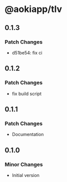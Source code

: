 # @aokiapp/tlv

## 0.1.3

### Patch Changes

- d51be54: fix ci

## 0.1.2

### Patch Changes

- fix build script

## 0.1.1

### Patch Changes

- Documentation

## 0.1.0

### Minor Changes

- Initial version
